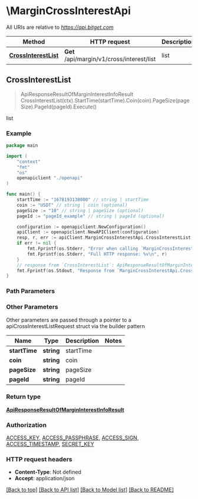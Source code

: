 # \MarginCrossInterestApi

All URIs are relative to *https://api.bitget.com*

Method | HTTP request | Description
------------- | ------------- | -------------
[**CrossInterestList**](MarginCrossInterestApi.md#CrossInterestList) | **Get** /api/margin/v1/cross/interest/list | list



## CrossInterestList

> ApiResponseResultOfMarginInterestInfoResult CrossInterestList(ctx).StartTime(startTime).Coin(coin).PageSize(pageSize).PageId(pageId).Execute()

list



### Example

```go
package main

import (
    "context"
    "fmt"
    "os"
    openapiclient "./openapi"
)

func main() {
    startTime := "1678193138000" // string | startTime
    coin := "USDT" // string | coin (optional)
    pageSize := "10" // string | pageSize (optional)
    pageId := "pageId_example" // string | pageId (optional)

    configuration := openapiclient.NewConfiguration()
    apiClient := openapiclient.NewAPIClient(configuration)
    resp, r, err := apiClient.MarginCrossInterestApi.CrossInterestList(context.Background()).StartTime(startTime).Coin(coin).PageSize(pageSize).PageId(pageId).Execute()
    if err != nil {
        fmt.Fprintf(os.Stderr, "Error when calling `MarginCrossInterestApi.CrossInterestList``: %v\n", err)
        fmt.Fprintf(os.Stderr, "Full HTTP response: %v\n", r)
    }
    // response from `CrossInterestList`: ApiResponseResultOfMarginInterestInfoResult
    fmt.Fprintf(os.Stdout, "Response from `MarginCrossInterestApi.CrossInterestList`: %v\n", resp)
}
```

### Path Parameters



### Other Parameters

Other parameters are passed through a pointer to a apiCrossInterestListRequest struct via the builder pattern


Name | Type | Description  | Notes
------------- | ------------- | ------------- | -------------
 **startTime** | **string** | startTime | 
 **coin** | **string** | coin | 
 **pageSize** | **string** | pageSize | 
 **pageId** | **string** | pageId | 

### Return type

[**ApiResponseResultOfMarginInterestInfoResult**](ApiResponseResultOfMarginInterestInfoResult.md)

### Authorization

[ACCESS_KEY](../README.md#ACCESS_KEY), [ACCESS_PASSPHRASE](../README.md#ACCESS_PASSPHRASE), [ACCESS_SIGN](../README.md#ACCESS_SIGN), [ACCESS_TIMESTAMP](../README.md#ACCESS_TIMESTAMP), [SECRET_KEY](../README.md#SECRET_KEY)

### HTTP request headers

- **Content-Type**: Not defined
- **Accept**: application/json

[[Back to top]](#) [[Back to API list]](../README.md#documentation-for-api-endpoints)
[[Back to Model list]](../README.md#documentation-for-models)
[[Back to README]](../README.md)

